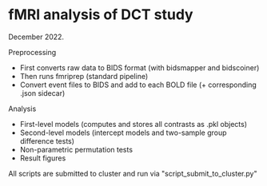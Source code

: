 # fMRI analysis of DCT study 
December 2022. 

Preprocessing
- First converts raw data to BIDS format (with bidsmapper and bidscoiner) 
- Then runs fmriprep (standard pipeline) 
- Convert event files to BIDS and add to each BOLD file (+ corresponding .json sidecar) 

Analysis
- First-level models (computes and stores all contrasts as .pkl objects) 
- Second-level models (intercept models and two-sample group difference tests) 
- Non-parametric permutation tests 
- Result figures 

All scripts are submitted to cluster and run via "script_submit_to_cluster.py" 

